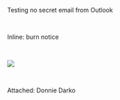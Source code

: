 Testing no secret email from Outlook

&nbsp;

Inline: burn notice

&nbsp;

![](cid:image001.jpg@01D08778.801D6620)

&nbsp;

Attached: Donnie Darko

